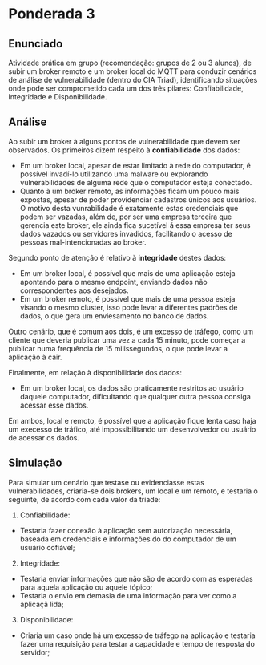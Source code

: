 # Ponderada 3

## Enunciado

Atividade prática em grupo (recomendação: grupos de 2 ou 3 alunos), de subir um broker remoto e um broker local do MQTT para conduzir cenários de análise de vulnerabilidade (dentro do CIA Triad), identificando situações onde pode ser comprometido cada um dos três pilares: Confiabilidade, Integridade e Disponibilidade.

## Análise

Ao subir um broker à alguns pontos de vulnerabilidade que devem ser observados. Os primeiros dizem respeito à **confiabilidade** dos dados:

- Em um broker local, apesar de estar limitado à rede do computador, é possível invadí-lo utilizando uma malware ou explorando vulnerabilidades de alguma rede que o computador esteja conectado.
- Quanto à um broker remoto, as informações ficam um pouco mais expostas, apesar de poder providenciar cadastros únicos aos usuários. O motivo desta vunrabilidade é exatamente estas credenciais que podem ser vazadas, além de, por ser uma empresa terceira que gerencia este broker, ele ainda fica sucetível á essa empresa ter seus dados vazados ou servidores invadidos, facilitando o acesso de pessoas mal-intencionadas ao broker.

Segundo ponto de atenção é relativo à **integridade** destes dados:
- Em um broker local, é possível que mais de uma aplicação esteja apontando para o mesmo endpoint, enviando dados não correspondentes aos desejados.
- Em um broker remoto, é possível que mais de uma pessoa esteja visando o mesmo cluster, isso pode levar a diferentes padrões de dados, o que gera um enviesamento no banco de dados. 

Outro cenário, que é comum aos dois, é um excesso de tráfego, como um cliente que deveria publicar uma vez a cada 15 minuto, pode começar a publicar numa frequência de 15 milissegundos, o que pode levar a aplicação à cair.

Finalmente, em relação à disponibilidade dos dados:
- Em um broker local, os dados são praticamente restritos ao usuário daquele computador, dificultando que qualquer outra pessoa consiga acessar esse dados.

Em ambos, local e remoto, é possível que a aplicação fique lenta caso haja um execesso de tráfico, até impossibilitando um desenvolvedor ou usuário de acessar os dados. 

## Simulação

Para simular um cenário que testase ou evidenciasse estas vulnerabilidades, criaria-se dois brokers, um local e um remoto, e testaria o seguinte, de acordo com cada valor da tríade:
1. Confiabilidade:
- Testaria fazer conexão à aplicação sem autorização necessária, baseada em credenciais e informações do do computador de um usuário cofiável;

2. Integridade:
- Testaria enviar informações que não são de acordo com as esperadas para aquela aplicação ou aquele tópico;
- Testaria o envio em demasia de uma informação para ver como a aplicaçã lida;

3. Disponibilidade:
- Criaria um caso onde há um excesso de tráfego na aplicação e testaria fazer uma requisição para testar a capacidade e tempo de resposta do servidor;